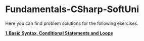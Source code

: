 # Fundamentals-CSharp-SoftUni

Here you can find problem solutions for the following exercises.

[**1.Basic Syntax, Conditional Statements and Loops**](https://github.com/ZahariMetodiev/Fundamentals-CSharp-SoftUni/tree/main/E01.Basic%20Syntax%2C%20Conditional%20Statements%20and%20Loops)
